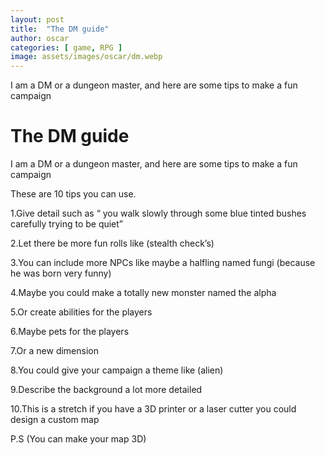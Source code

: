 ```yaml
---
layout: post
title:  "The DM guide"
author: oscar
categories: [ game, RPG ]
image: assets/images/oscar/dm.webp
---
```

I am a DM or a dungeon master, and here are some tips to make a fun campaign

# The DM guide
I am a DM or a dungeon master, and here are some tips to make a fun campaign

These are 10 tips you can use.

1.Give detail such as “ you walk slowly through some blue tinted bushes carefully trying to be quiet”

2.Let there be more fun rolls like (stealth check’s)

3.You can include more NPCs like maybe a halfling named fungi (because he was born very funny)

4.Maybe you could make a totally new monster named the alpha

5.Or create abilities for the players

6.Maybe pets for the players

7.Or a new dimension

8.You could give your campaign a theme like (alien)

9.Describe the background a lot more detailed

10.This is a stretch if you have a 3D printer or a laser cutter you could design a custom map

P.S (You can make your map 3D)
